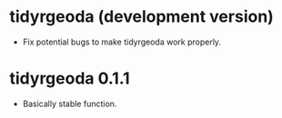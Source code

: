 # tidyrgeoda (development version)

* Fix potential bugs to make tidyrgeoda work properly.

# tidyrgeoda 0.1.1

* Basically stable function.
